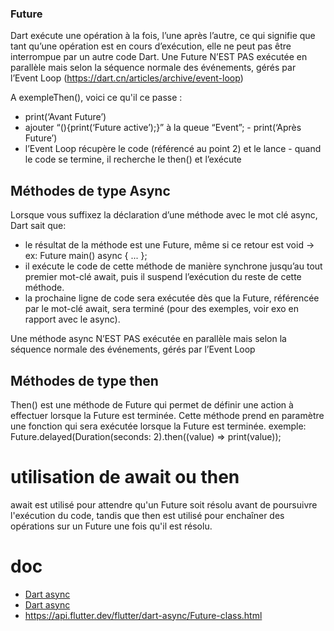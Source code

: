 ### Future

Dart exécute une opération à la fois, l’une après l’autre, ce qui signifie que tant qu’une opération
est en cours d’exécution, elle ne peut pas être interrompue par un autre code Dart. Une Future N’EST
PAS exécutée en parallèle mais selon la séquence normale des événements,
gérés par l’Event Loop (https://dart.cn/articles/archive/event-loop)

A exempleThen(), voici ce qu'il ce passe :

- print(‘Avant Future’)
- ajouter “(){print(‘Future active’);}” à la queue “Event”; - print(‘Après Future’)
- l’Event Loop récupère le code (référencé au point 2) et le lance - quand le code se termine, il
  recherche le then() et l’exécute

## Méthodes de type Async

Lorsque vous suffixez la déclaration d’une méthode avec le mot clé async, Dart sait que:

- le résultat de la méthode est une Future, même si ce retour est void ->
  ex: Future<void> main() async { ... };
- il exécute le code de cette méthode de manière synchrone jusqu’au tout premier mot-clé await, puis
  il suspend l’exécution du reste de cette méthode.
- la prochaine ligne de code sera exécutée dès que la Future, référencée par le mot-clé await, sera
  terminé (pour des exemples, voir exo en rapport avec le async).

Une méthode async N’EST PAS exécutée en parallèle mais selon la séquence normale des événements,
gérés par l’Event Loop

## Méthodes de type then

Then() est une méthode de Future qui permet de définir une action à effectuer lorsque la Future est
terminée. Cette méthode prend en paramètre une fonction qui sera exécutée lorsque la Future est
terminée. exemple: Future.delayed(Duration(seconds: 2).then((value) => print(value));

# utilisation de await ou then

await est utilisé pour attendre qu'un Future soit résolu avant de poursuivre l'exécution du code,
tandis que then est utilisé pour enchaîner des opérations sur un Future une fois qu'il est résolu.

# doc

- [Dart async](https://dart.dev/codelabs/async-await)
- [Dart async](https://dart.dev/guides/language/language-tour#asynchrony-support)
- https://api.flutter.dev/flutter/dart-async/Future-class.html
